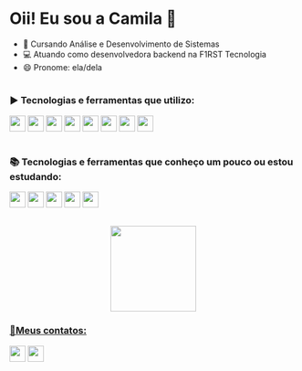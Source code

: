 # Oii! Eu sou a Camila 👋

- 🌱 Cursando Análise e Desenvolvimento de Sistemas
- 💻 Atuando como desenvolvedora backend na F1RST Tecnologia
- 😄 Pronome: ela/dela

#

### ▶️ Tecnologias e ferramentas que utilizo:
<a href="https://quarkus.io/"><img height= "28" src= "https://img.shields.io/badge/-Quarkus-4695EB?logo=quarkus&logoColor=white&style=flat"></a>
<a href="https://www.postgresql.org/"><img height= "28" src= "https://img.shields.io/badge/PostgreSQL-316192?&logo=postgresql&logoColor=white&style=flat"></a>
<a href="https://www.java.com/"><img height= "28" src= "https://img.shields.io/badge/Java-ED8B00?style=flat&logo=java&logoColor=white"></a>
<a href="https://www.postman.com/"><img height= "28" src= "https://img.shields.io/badge/-Postman-FF6C37?logo=postman&logoColor=white&style=flat"></a>
<a href="https://maven.apache.org/"><img height= "28" src= "https://img.shields.io/badge/-Maven-C71A36?logo=apache-maven&logoColor=white&style=flat"></a>
<a href="https://junit.org/junit5/docs/current/user-guide/"><img height= "28" src= "https://img.shields.io/badge/-JUnit-25A162?logo=junit5&logoColor=white&style=flat"></a>
<a href="https://git-scm.com/"><img height= "28" src= "https://img.shields.io/badge/Git-F05032?style=flat&logo=git&logoColor=white"></a>
<a href="https://www.json.org/json-en.html"><img height= "28" src= "https://img.shields.io/badge/Json-5E5C5C?style=flat&logo=json&logoColor=white"></a>

#

### 📚 Tecnologias e ferramentas que conheço um pouco ou estou estudando:
<a href="https://developer.mozilla.org/docs/Web/HTML"><img height= "28" src= "https://img.shields.io/badge/HTML5-E34F26?style=flat&logo=html5&logoColor=white"></a>
<a href="https://developer.mozilla.org/docs/Web/CSS"><img height= "28" src= "https://img.shields.io/badge/CSS3-1572B6?style=flat&logo=css3&logoColor=white"></a>
<a href="https://www.python.org/"><img height= "28" src= "https://img.shields.io/badge/Python-3776AB?style=flat&logo=python&logoColor=white"></a>
<a href="https://www.javascript.com/"><img height= "28" src= "https://img.shields.io/badge/JavaScript-F7DF1E?style=flat&logo=javascript&logoColor=black"></a>
<a href="https://www.openapis.org/"><img height= "28" src= "https://img.shields.io/badge/-OpenAPI-6BA539?logo=openapi-initiative&logoColor=white&style=flat"></a>

##

<div align="center">
  <a href="https://github.com/ueemura">
 
  <img height="150em" src="https://github-readme-stats.vercel.app/api/top-langs/?username=ueemura&layout=compact&langs_count=7&theme=dark"/>
</div>

  
### 📱Meus contatos:
  
  <div>
  
  <a href = "mailto:camila.uemura0103@hotmail.com"><img height= "28" src="https://img.shields.io/badge/-Email-F45E3F?style=flat&logo=mail.ru&logoColor=white" target="_blank"></a>
  <a href="https://www.linkedin.com/in/camilauemura/" target="_blank"><img height= "28" src="https://img.shields.io/badge/-LinkedIn-%230077B5?style=flat&logo=linkedin&logoColor=white" target="_blank"></a> 
  </div>
